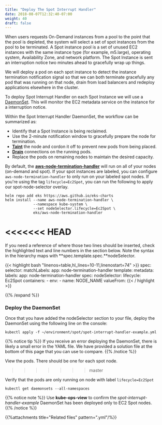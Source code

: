 ```yaml
---
title: "Deploy The Spot Interrupt Handler"
date: 2018-08-07T12:32:40-07:00
weight: 40
draft: false
---
```


When users requests On-Demand instances from a pool to the point that the pool is depleted, the system will select a set of spot instances from the pool to be terminated. A Spot instance pool is a set of unused EC2 instances with the same instance type (for example, m5.large), operating system, Availability Zone, and network platform. The Spot Instance is sent an interruption notice two minutes ahead to gracefully wrap up things. 

We will deploy a pod on each spot instance to detect the instance termination notification signal so that we can both terminate gracefully any pod that was running on that node, drain from load balancers and redeploy applications elsewhere in the cluster.

To deploy Spot Interrupt Handler on each Spot Instance we will use a [DaemonSet](https://kubernetes.io/docs/concepts/workloads/controllers/daemonset/). This will monitor the EC2 metadata service on the instance for a interruption notice.

Within the Spot Interrupt Handler DaemonSet, the workflow can be summarized as:

* Identify that a Spot Instance is being reclaimed.
* Use the 2-minute notification window to gracefully prepare the node for termination.
* [**Taint**](https://kubernetes.io/docs/concepts/configuration/taint-and-toleration/) the node and cordon it off to prevent new pods from being placed.
* [**Drain**](https://kubernetes.io/docs/tasks/administer-cluster/safely-drain-node/) connections on the running pods.
* Replace the pods on remaining nodes to maintain the desired capacity.

By default, the **[aws-node-termination-handler](https://github.com/aws/aws-node-termination-handler)** will run on all of your nodes (on-demand and spot). If your spot instances are labeled, you can configure `aws-node-termination-handler` to only run on your labeled spot nodes. If you're using the tag `lifecycle=Ec2Spot`, you can run the following to apply our spot-node-selector overlay.


```
helm repo add eks https://aws.github.io/eks-charts
helm install --name aws-node-termination-handler \
             --namespace kube-system \
             --set nodeSelector.lifecycle=Ec2Spot \
             eks/aws-node-termination-handler
```

<<<<<<< HEAD
=======
If you need a reference of where those two lines should be inserted, check the highlighted text and line numbers in the section below. Note the syntax in the hierarchy maps with **spec.template.spec.**nodeSelector.

{{< highlight bash "linenos=table,hl_lines=10-11,linenostart=74" >}}
spec:
  selector:
    matchLabels:
      app: node-termination-handler
  template:
    metadata:
      labels:
        app: node-termination-handler
    spec:
      nodeSelector:
        lifecycle: Ec2Spot
      containers:
      - env:
        - name: NODE_NAME
          valueFrom:
{{< / highlight >}}

{{% /expand %}}


### Deploy the DaemonSet

Once that you have added the nodeSelector section to your file, deploy the DaemonSet using the following line on the console:

```
kubectl apply -f ~/environment/spot/spot-interrupt-handler-example.yml
```

{{% notice tip %}}
If you receive an error deploying the DaemonSet, there is likely a small error in the YAML file. We have provided a solution file at the bottom of this page that you can use to compare.
{{% /notice %}}

View the pods. There should be one for each spot node.
>>>>>>> master

Verify that the pods are only running on node with label `lifecycle=Ec2Spot`
```
kubectl get daemonsets --all-namespaces
```

{{% notice note %}}
Use **kube-ops-view** to confirm the *spot-interrupt-handler-example* DaemonSet has been deployed only to EC2 Spot nodes. 
{{% /notice %}}

{{%attachments title="Related files" pattern=".yml"/%}}
